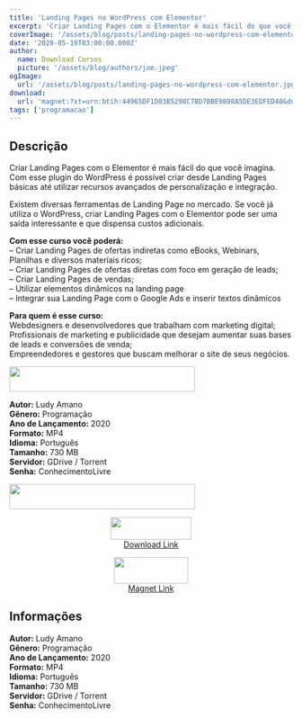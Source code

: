 ```yaml
---
title: 'Landing Pages no WordPress com Elementor'
excerpt: 'Criar Landing Pages com o Elementor é mais fácil do que você imagina. Com esse plugin do WordPress é possível criar desde Landing Pages básicas até utilizar recursos avançados de personalização e integração.  Existem diversas ferramentas de Landing Page no mercado. Se você já utiliza o WordP'
coverImage: '/assets/blog/posts/landing-pages-no-wordpress-com-elementor.jpg'
date: '2020-05-19T03:00:00.000Z'
author:
  name: Download Cursos
  picture: '/assets/blog/authors/joe.jpeg'
ogImage:
  url: '/assets/blog/posts/landing-pages-no-wordpress-com-elementor.jpg'
download:
  url: 'magnet:?xt=urn:btih:44965DF1D03B5298C7BD7BBE9808A5DE3EDFED40&dn=Landing%20Pages%20no%20Wordpress%20com%20Elementor%20-%20Ludy%20Amano&tr=udp%3a%2f%2ftracker.openbittorrent.com%3a1337%2fannounce&tr=udp%3a%2f%2ftracker.opentrackr.org%3a1337%2fannounce'
tags: ['programacao']
---
```

<h2>Descrição</h2>
<p>Criar Landing Pages com o Elementor é mais fácil do que você imagina. Com esse plugin do WordPress é possível criar desde Landing Pages básicas até utilizar recursos avançados de personalização e integração.</p><p>Existem diversas ferramentas de Landing Page no mercado. Se você já utiliza o WordPress, criar Landing Pages com o Elementor pode ser uma saída interessante e que dispensa custos adicionais.</p><p><b>Com esse curso você poderá:</b><br/> – Criar Landing Pages de ofertas indiretas como eBooks, Webinars, Planilhas e diversos materiais ricos;<br/> – Criar Landing Pages de ofertas diretas com foco em geração de leads;<br/> – Criar Landing Pages de vendas;<br/> – Utilizar elementos dinâmicos na landing page<br/> – Integrar sua Landing Page com o Google Ads e inserir textos dinâmicos</p><p><b>Para quem é esse curso:</b><br/> Webdesigners e desenvolvedores que trabalham com marketing digital;<br/> Profissionais de marketing e publicidade que desejam aumentar suas bases de leads e conversões de venda;<br/> Empreendedores e gestores que buscam melhorar o site de seus negócios.<br/><div class="epcl-shortcode epcl-columns"><div class="epcl-shortcode epcl-col grid-50"><p><img class="alignnone size-medium" height="45" src="https://downloadcursos.top/images/informacoes.png" width="330"/></p><p><strong>Autor:</strong> Ludy Amano<br/> <strong>Gênero:</strong> Programação<br/> <strong>Ano de Lançamento:</strong> 2020<br/> <strong>Formato:</strong> MP4<br/> <strong>Idioma:</strong> Português<br/> <strong>Tamanho:</strong> 730 MB<br/> <strong>Servidor:</strong> GDrive / Torrent<br/> <strong>Senha:</strong> ConhecimentoLivre</p></div><div class="epcl-shortcode epcl-col grid-50"><p><img class="alignnone size-medium" height="45" src="https://downloadcursos.top/images/download.png" width="330"/></p><p style="text-align: center;"><img class="alignnone size-medium" height="40" src="https://downloadcursos.top/images/gdrive.png" width="144"/><br/> <a href="https://drive.google.com/file/d/1muh5r14JBWooxkMoZ7doZdV49lVSOrR7/view?usp=sharing" target="_blank">Download Link</a></p><p style="text-align: center;"><picture class="alignnone size-medium">
<source srcset="https://downloadcursos.top/wp-content/uploads/2020/05/magnet.png.webp" type="image/webp"/>
<img height="47" src="https://downloadcursos.top/wp-content/uploads/2020/05/magnet.png" width="132"/>
</picture>
<br/> <a href="magnet:?xt=urn:btih:44965DF1D03B5298C7BD7BBE9808A5DE3EDFED40&amp;dn=Landing%20Pages%20no%20Wordpress%20com%20Elementor%20-%20Ludy%20Amano&amp;tr=udp%3a%2f%2ftracker.openbittorrent.com%3a1337%2fannounce&amp;tr=udp%3a%2f%2ftracker.opentrackr.org%3a1337%2fannounce" target="_blank">Magnet Link</a></p></div><div class="clear"></div></div></p><h2>Informações</h2><p><strong>Autor:</strong> Ludy Amano<br/> <strong>Gênero:</strong> Programação<br/> <strong>Ano de Lançamento:</strong> 2020<br/> <strong>Formato:</strong> MP4<br/> <strong>Idioma:</strong> Português<br/> <strong>Tamanho:</strong> 730 MB<br/> <strong>Servidor:</strong> GDrive / Torrent<br/> <strong>Senha:</strong> ConhecimentoLivre</p>